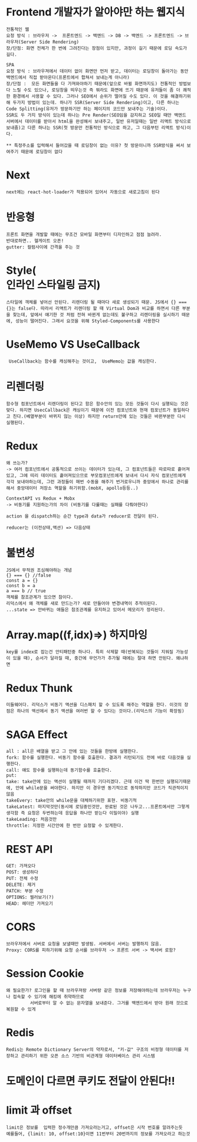 # Frontend 개발자가 알아야만 하는 웹지식
    전통적인 웹 
    요청 방식 : 브라우저 ->  프론트엔드 -> 백엔드 -> DB -> 백엔드 -> 프론트엔드 -> 브라우저(Server Side Rendering)
    장/단점: 화면 전체가 한 번에 그려진다는 장점이 있지만, 과정이 길기 때문에 로딩 속도가 길다.
                       
    SPA
    요청 방식 : 브라우져에서 데이터 없이 화면만 먼저 받고, 데이터는 로딩창이 돌아가는 동안 백엔드에서 직접 받아온다(프론트에서 합쳐서 보내는게 아니라)
    장/단점 :  모든 화면들을 다 가져와야하기 때문에(앞으로 바뀔 화면까지도) 전통적인 방법보다 느릴 수도 있으나, 로딩창을 띄우는것 즉 뭐라도 화면에 뜨기 때문에 유저들이 좀 더 쾌적한 환경에서 사용할 수 있다. 그러나 SEO에서 순위가 떨어질 수도 있다. 이 것을 해결하기위해 두가지 방법이 있는데. 하나가 SSR(Server Side Rendering)이고, 다른 하나는 Code Splitting(유저가 방문하기만 하는 페이지의 코드만 보내주는 기술)이다.
    SSR도 두 가지 방식이 있는데 하나는 Pre Render(SEO임을 감지하고 SEO일 때만 백엔드 서버에서 데이터를 받아서 html을 완성해서 보내주고, 일반 유저일때는 일반 리액트 방식으로 보내줌)고 다른 하나는 SSR(첫 방문만 전통적인 방식으로 하고, 그 다음부턴 리액트 방식)이다.

    ** 특정주소를 입력해서 들어갔을 때 로딩창이 없는 이유? 첫 방문이니까 SSR방식을 써서 보여주기 때문에 로딩창이 없다

# Next
    next에는 react-hot-loader가 적용되어 있어서 자동으로 새로고침이 된다
    
# 반응형
    프론트 화면을 개발할 때에는 무조건 모바일 화면부터 디자인하고 점점 늘려라.
    반대로하면.. 헬게이트 오픈!
    gutter: 컬럼사이에 간격을 주는 것

# Style(<div style={{...}}>인라인 스타일링 금지)
    스타일에 객체를 넣어선 안된다. 리렌더링 될 때마다 새로 생성되기 때문. JS에서 {} === {}는 false다. 따라서 리액트가 리렌더링 할 때 Virtual Dom과 비교를 하면서 다른 부분을 찾는데, 앞에서 얘기한 것 처럼 전혀 바뀐게 없는데도 불구하고 리렌더링을 실시하기 때문에, 성능이 떨어진다. 그래서 요것을 위해 Styled-Components를 사용한다    

# UseMemo VS UseCallback
     UseCallback는 함수를 캐싱해주는 것이고,  UseMemo는 값을 캐싱한다.

# 리렌더링
    함수형 컴포넌트에서 리렌더링이 된다고 함은 함수안의 있는 모든 것들이 다시 실행되는 것은 맞다. 하지면 UsecCallback은 캐싱이기 때문에 이전 컴포넌트와 현재 컴포넌트가 동일하다고 친다.(베열부분이 바뀌지 않는 이상) 하지만 return안에 있는 것들은 바뀐부분만 다시 실행된다. 

# Redux
    왜 쓰는가?
    -> 여러 컴포넌트에서 공통적으로 쓰이는 데이터가 있는데, 그 컴포넌트들은 따로따로 흩어져있고, 그에 띠리 데이터도 흩어져있으므로 부모컴포넌트에게 보내서 다시 자식 컴포넌트에게 각각 보내야하는데, 그런 과정들이 매번 수동을 해주기 번거로우니까 중앙에서 하나로 관리를 해서 중앙데이터 저장소 역할을 하기위함.(mobX, apollo등등..)
    
    ContextAPI vs Redux + Mobx
    -> 비동기를 지원하는가의 차이 (비동기를 다룰때는 실패를 다뤄야한다)

    action 을 dispatch하는 순간 type과 data가 reducer로 전달이 된다.

    reducer는 (이전상태,액션) => 다음상태

# 불변성
    JS에서 무적권 조심해야하는 개념
    {} === {} //false
    const a = {}
    const b = a
    a === b // true
    객체를 참조관계가 있으면 참이다.
    리덕스에서 왜 객체를 새로 만드는가? 새로 만들어야 변경내역이 추적이된다.
    ...state => 안바뀌는 애들은 참조관계를 유지하고 있어서 메모리가 정리된다.

# Array.map((f,idx)=><compoenet key={idx}>) 하지마잉
    key를 index로 잡는건 안티패턴중 하나다. 특히 삭제할 때(반복되는 것들이 지워질 가능성이 있을 때), 순서가 달라질 때, 중간에 무언가가 추가될 때에는 절대 하면 안된다. 왜냐하면

# Redux Thunk
    미들웨어다. 리덕스가 비동기 액션을 디스패치 할 수 있도록 해주는 역할을 한다. 이것의 장점은 하나의 액선에서 동기 액션을 여러번 할 수 있다는 것이다.(리덕스의 기능이 확장됨)     

# SAGA Effect
    all : all은 배열을 받고 그 안에 있는 것들을 한방에 실행한다.
    fork: 함수를 실행한다. 비동기 함수를 호출한다. 결과가 리턴되기도 전에 바로 다음것을 실행한다.
    call: 얘도 함수를 실행하는데 동기함수를 호출한다.
    put: 
    take: take안에 있는 액션이 실행될 때까지 기다리겠다. 근데 이건 딱 한번만 실행되기때문에, 안에 while문을 써야한다. 하지만 이 경우엔 동기적으로 동작하지만 코드가 직관적이지 않음
    takeEvery: take안의 while문을 대체하기위한 표현. 비동기적
    takeLatest: 마지막것만(동시에 로딩중인것만, 완료된 것은 나두고...프론트에서만 그렇게 생각함 즉 요청은 두번하는데 응답을 하나만 받는다 이밀이야) 실행
    takeLeading: 처음것만
    throttle: 지정한 시간안에 한 번만 요청할 수 있게한다.

# REST API
    GET: 가져오다
    POST: 생성하다
    PUT: 전체 수정
    DELETE: 제거
    PATCH: 부분 수정
    OPTIONS: 찔러보기(?)
    HEAD: 헤더만 가져오기

# CORS
    브라우저에서 서버로 요청을 보낼때만 발생됨. 서버에서 서버는 발행하지 않음.   
    Proxy: CORS를 피하기위해 요청 순서를 브라우저 -> 프론트 서버 -> 백서버 로함?  

# Session Cookie
    왜 필요한가? 로그인을 할 때 브라우져랑 서버랑 같은 정보를 저장해야하는데 브라우저는 누구나 접속할 수 있기에 해킹에 취약하므로 
             서버로부터 알 수 없는 문자열을 보내준다. 그거를 백엔드에서 받아 원래 것으로 복원할 수 있게

# Redis
    Redis는 Remote Dictionary Server의 약자로서, "키-값" 구조의 비정형 데이터를 저장하고 관리하기 위한 오픈 소스 기반의 비관계형 데이터베이스 관리 시스템   

# 도메인이 다르면 쿠키도 전달이 안된다!!

# limit 과 offset
    limit은 정보를  입력한 정수개만큼 가져오라는거고, offset은 시작 번호를 알려주는듯
    예를들어, {limit: 10, offset:10}이면 11번부터 20번까지의 정보를 가져오라고 하는것